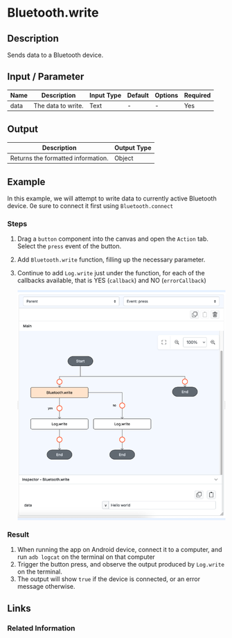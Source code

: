 # Bluetooth.write

## Description

Sends data to a Bluetooth device.

## Input / Parameter


| Name | Description        | Input Type | Default | Options | Required |
|------|--------------------|------------|---------|---------|----------|
| data | The data to write. | Text       | -       | -       | Yes      |


## Output

| Description                        | Output Type |
|------------------------------------|-------------|
| Returns the formatted information. | Object      |

## Example

In this example, we will attempt to write data to currently active Bluetooth device.
0e sure to connect it first using `Bluetooth.connect`

### Steps

1. Drag a `button` component into the canvas and open the `Action` tab. Select the `press` event of the button.
2. Add `Bluetooth.write` function, filling up the necessary parameter.
3. Continue to add `Log.write` just under the function, for each of the callbacks available, that is YES (`callback`) and NO (`errorCallback`)

    <div style="display:flex; align-items:center; justify-content:center; background-color: #E7F1FF;">
        <img src="./write-step-1.png"
        style="width: 100%; padding: 5px;"/>
    </div>

### Result

1. When running the app on Android device, connect it to a computer, and run `adb logcat` on the terminal on that computer
2. Trigger the button press, and observe the output produced by `Log.write` on the terminal.
3. The output will show `true` if the device is connected, or an error message otherwise.


## Links

### Related Information
